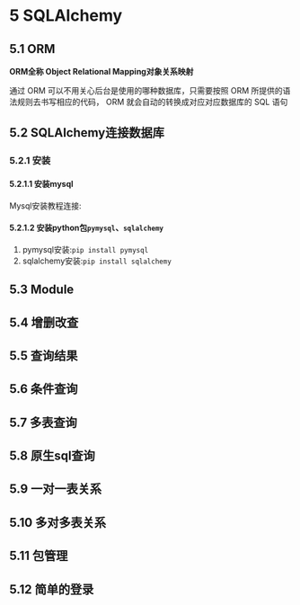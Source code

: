 # 5 SQLAlchemy
## 5.1 ORM
**ORM全称 Object Relational Mapping对象关系映射**

通过 ORM 可以不用关心后台是使用的哪种数据库，只需要按照 ORM 所提供的语法规则去书写相应的代码， ORM 就会自动的转换成对应对应数据库的 SQL 语句

## 5.2 SQLAIchemy连接数据库
### 5.2.1 安装
#### 5.2.1.1 安装mysql
Mysql安装教程连接:
#### 5.2.1.2 安装python包`pymysql`、`sqlalchemy`
1. pymysql安装:`pip install pymysql`
2. sqlalchemy安装:`pip install sqlalchemy`

## 5.3 Module
## 5.4 增删改查
## 5.5 查询结果
## 5.6 条件查询
## 5.7 多表查询
## 5.8 原生sql查询
## 5.9 一对一表关系
## 5.10 多对多表关系
## 5.11 包管理
## 5.12 简单的登录